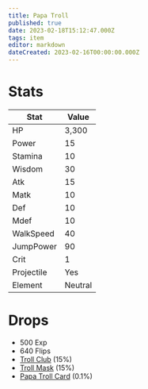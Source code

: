 ```yaml
---
title: Papa Troll
published: true
date: 2023-02-18T15:12:47.000Z
tags: item
editor: markdown
dateCreated: 2023-02-16T00:00:00.000Z
---
```


# Stats
|Stat|Value|
|-|-|
|HP|3,300|
|Power|15|
|Stamina|10|
|Wisdom|30|
|Atk|15|
|Matk|10|
|Def|10|
|Mdef|10|
|WalkSpeed|40|
|JumpPower|90|
|Crit|1|
|Projectile|Yes|
|Element|Neutral|

# Drops
 * 500 Exp
 * 640 Flips
 * [Troll Club](items/troll-club.md) (15%)
 * [Troll Mask](items/troll-mask.md) (15%)
 * [Papa Troll Card](items/papa-troll-card.md) (0.1%)
